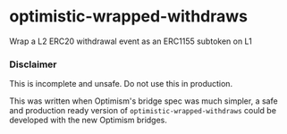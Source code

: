 # optimistic-wrapped-withdraws

Wrap a L2 ERC20 withdrawal event as an ERC1155 subtoken on L1


### Disclaimer 

This is incomplete and unsafe. Do not use this in production. 

This was written when Optimism's bridge spec was much simpler, a safe and production ready version of `optimistic-wrapped-withdraws` could be developed with the new Optimism bridges. 
